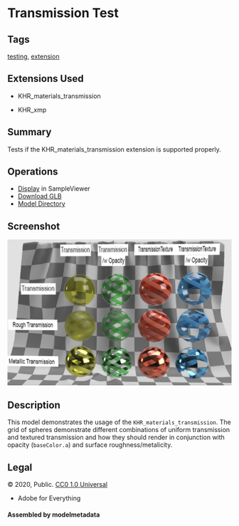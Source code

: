# Transmission Test

## Tags

[testing](../../Models-testing.md), [extension](../../Models-extension.md)

## Extensions Used

* KHR_materials_transmission

* KHR_xmp

## Summary

Tests if the KHR_materials_transmission extension is supported properly.

## Operations

* [Display](https://github.khronos.org/glTF-Sample-Viewer-Release/?model=https://raw.GithubUserContent.com/KhronosGroup/glTF-Sample-Assets/main/./Models/TransmissionTest/glTF-Binary/TransmissionTest.glb) in SampleViewer
* [Download GLB](https://raw.GithubUserContent.com/KhronosGroup/glTF-Sample-Assets/main/./Models/TransmissionTest/glTF-Binary/TransmissionTest.glb)
* [Model Directory](./)

## Screenshot

![screenshot](screenshot/screenshot_large.png)

## Description

This model demonstrates the usage of the `KHR_materials_transmission`. The grid of spheres demonstrate different combinations of uniform transmission and textured transmission and how they should render in conjunction with opacity (`baseColor.a`) and surface roughness/metalicity.



## Legal

&copy; 2020, Public. [CC0 1.0 Universal](https://creativecommons.org/publicdomain/zero/1.0/legalcode)

 - Adobe for Everything

#### Assembled by modelmetadata